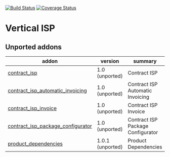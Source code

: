 [![Build Status](https://travis-ci.org/OCA/vertical-isp.svg?branch=8.0)](https://travis-ci.org/OCA/vertical-isp)
[![Coverage Status](https://coveralls.io/repos/OCA/vertical-isp/badge.png?branch=8.0)](https://coveralls.io/r/OCA/vertical-isp?branch=8.0)

# Vertical ISP

[//]: # (addons)

Unported addons
---------------
addon | version | summary
--- | --- | ---
[contract_isp](contract_isp/) | 1.0 (unported) | Contract ISP
[contract_isp_automatic_invoicing](contract_isp_automatic_invoicing/) | 1.0 (unported) | Contract ISP Automatic Invoicing
[contract_isp_invoice](contract_isp_invoice/) | 1.0 (unported) | Contract ISP Invoice
[contract_isp_package_configurator](contract_isp_package_configurator/) | 1.0 (unported) | Contract ISP Package Configurator
[product_dependencies](product_dependencies/) | 1.0.1 (unported) | Product Dependencies

[//]: # (end addons)
